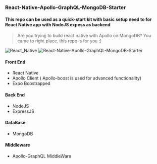 ### React-Native-Apollo-GraphQL-MongoDB-Starter
#### This repo can be used as a quick-start kit with basic setup need to for React Native app with NodeJS expess as backend
> Are you trying to build react native with Apollo on MongoDB?
> You came to right place, this repo is for you :) 

![React_Native](https://facebook.github.io/react-native/img/header_logo.png)
![React-Native-Apollo-GraphQL-MongoDB-Starter](https://camo.githubusercontent.com/b9a54b6249a19f1126e09b2ef89ee1ba8af0f159/68747470733a2f2f63646e2d696d616765732d312e6d656469756d2e636f6d2f6d61782f3938302f312a677477336235546b4d4b46444e78724959705a6451412e706e67)
#### Front End
*   React Native
*   Apollo Client ( Apollo-boost is used for advanced functionality) 
*   Expo Boostrapped

#### Back End
*   NodeJS
*   ExpressJS

#### DataBase
*   MongoDB

#### Middleware
*   Apollo-GraphQL MiddleWare
